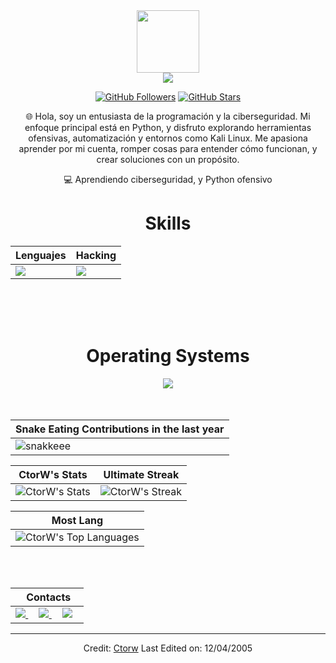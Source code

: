 <div align="Center">
<img width="100" src="https://github.com/user-attachments/assets/fae54e71-c962-4868-ad16-f727a0593d00" />

<div align="center">

<a href="https://github.com/CtorW">
<img src="https://github.com/user-attachments/assets/77f249fa-d3bf-4ece-aad2-7fe374d1217f" />
</a>

[![GitHub Followers](https://img.shields.io/github/followers/CtorW?label=Follow&style=social)](https://github.com/CtorW)
[![GitHub Stars](https://img.shields.io/github/stars/CtorW?style=social)](https://github.com/CtorW)
</div>


🌐 Hola, soy un entusiasta de la programación y la ciberseguridad. Mi enfoque principal está en Python, y disfruto explorando herramientas ofensivas, automatización y entornos como Kali Linux. Me apasiona aprender por mi cuenta, romper cosas para entender cómo funcionan, y crear soluciones con un propósito.



💻 Aprendiendo ciberseguridad, y Python ofensivo


<div align="Center">
<h1>Skills</h1>
</div>

<div align="Center">

| Lenguajes | Hacking |
| ------------- | ------------- |
| <img src="https://skillicons.dev/icons?i=html,css,postgres,tor,py"/> | <img src="https://skillicons.dev/icons?i=vscode,redhat,github,terminal,ngrok,kali,powershell,hyprland"/> |

</div>

<br>
<br>
<br>

<div align="Center">
<h1>Operating Systems</h1>

<img src="https://skillicons.dev/icons?i=windows,arch,linux,mint,ubuntu,debian,wsl"/>

</div>

<br>
<br>

| Snake Eating Contributions in the last year |
| ------------------------------------------|
| ![snakkeee](https://github.com/user-attachments/assets/767354e9-fe1e-4009-b421-2f49388bfda5) | 



<div align="Center">

| CtorW's Stats | Ultimate Streak |
| ------------- | ------------- |
| ![CtorW's Stats](https://github-readme-stats.vercel.app/api?username=CtorW&theme=onedark&show_icons=true&hide_border=true&count_private=true)  | ![CtorW's Streak](https://github-readme-streak-stats.herokuapp.com/?user=CtorW&theme=onedark&hide_border=true) 

| Most Lang |
| ----------|
| ![CtorW's Top Languages](https://github-readme-stats.vercel.app/api/top-langs/?username=CtorW&theme=onedark&show_icons=true&hide_border=true&layout=compact) |


</div>

<br>
<br>

<div align="Center">

|‎ ‎ ‎ ‎ Contacts‎ ‎ ‎ ‎ |
| ----------|
| <a href="mailto:lorenceisidoro@gmail.com"> <img src="https://skillicons.dev/icons?i=gmail"/> </a> ‎ ‎ ‎ ‎  <a href="https://instagram.com/xir.rence"> <img src="https://skillicons.dev/icons?i=instagram"/> </a> ‎ ‎ ‎ ‎  <a href="[https://instagram.com/xir.rence](https://discord.com/users/729473858179956859)"> <img src="https://skillicons.dev/icons?i=discord"/> </a> |

</div>

------

Credit: [Ctorw](https://github.com/CtorW)
Last Edited on: 12/04/2005
